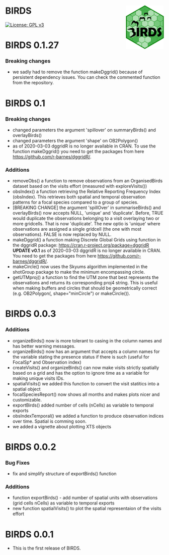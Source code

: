 # BIRDS <img src="https://github.com/Greensway/BIRDS/raw/master/man/figures/logo.png" align="right" alt="" width="120" />

[![License: GPL v3](https://img.shields.io/badge/License-GPLv3-blue.svg)](https://www.gnu.org/licenses/gpl-3.0)

# BIRDS 0.1.27

### Breaking changes
* we sadly had to remove the function makeDggrid() because of persistent dependency issues. You can check the commented function from the repository.  

# BIRDS 0.1

### Breaking changes
* changed parameters the argument 'spillover' on summaryBirds() and overlayBirds()
* changed parameters the argument 'shape' on OB2Polygon()
* as of 2020-03-03 dggridR is no longer available in CRAN. To use the function makeDggrid() you need to get the packages from here https://github.com/r-barnes/dggridR/.  

### Additions
* removeObs() a function to remove observations from an OrganisedBirds dataset based on the visits effort (measured with exploreVisits())
* obsIndex() a function retrieving the Relative Reporting Frequency Index (obsIndex). This retrieves both spatial and temporal observation patterns for a focal species compared to a group of species.
* [BREAKING CHANGE] the argument 'spillOver' in summariseBirds() and overlayBirds() now accepts NULL, 'unique' and 'duplicate'. Before, TRUE would duplicate the observations belonging to a visit overlaying two or more gridcells. That is now 'duplicate'. The new optio is 'unique' where observations are assigned a single gridcell (the one with most observations). FALSE is now replaced by NULL.
* makeDggrid() a function making  Discrete Global Grids using function in the dggridR package: 
https://cran.r-project.org/package=dggridR **UPDATE v0.1** as of 2020-03-03 dggridR is no longer available in CRAN. You need to get the packages from here https://github.com/r-barnes/dggridR/. 
* makeCircle() now uses the Skyums algorithm implemented in the shotGroup package to make the minimum encompassing circle.
* getUTMproj() a function to find the UTM zone that best represents the observations and returns its corresponding proj4 string. This is useful when making buffers and circles that should be geometrically correct (e.g. OB2Polygon(, shape="minCircle") or makeCircle()).


# BIRDS 0.0.3

### Additions
* organizeBirds() now is more tolerant to casing in the column names and has better warning messages.
* organizeBirds() now has an argument that accepts a column names for the variable stating the presence status if there is such (useful for FocalSp* and Observation index)
* createVisits() and organizeBirds() can now make visits strictly spatially based on a grid and has the option to ignore time as a variable for making unique visits IDs.
* spatialVisits() we added this function to convert the visit statitics into a spatial object
* focalSpeciesReport() now shows all months and makes plots nicer and customizable.
* exportBirds() added number of cells (nCells) as variable to temporal exports
* obsIndexTemporal() we added a function to produce observation indices over time. Spatial is comming soon.
* we added a vignette about plotting XTS objects 

# BIRDS 0.0.2

### Bug Fixes

* fix and simplify structure of exportBirds() function

### Additions
* function exportBirds() - add number of spatial units with observations (grid cells nCells) as variable to temporal exports
* new function spatialVisits() to plot the spatial representaion of the visits effort

# BIRDS 0.0.1

* This is the first release of BIRDS.
